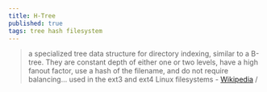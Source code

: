 ```yaml
---
title: H-Tree
published: true
tags: tree hash filesystem
---
```

> a specialized tree data structure for directory indexing, similar to a B-tree. They are constant depth of either one or two levels, have a high fanout factor, use a hash of the filename, and do not require balancing... used in the ext3 and ext4 Linux filesystems - [Wikipedia](https://en.wikipedia.org/wiki/HTree) / []()

